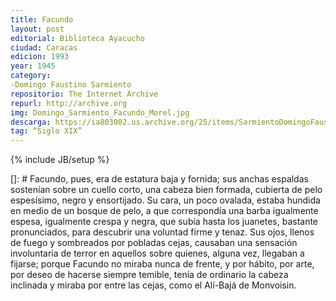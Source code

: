 ```yaml
---
title: Facundo
layout: post
editorial: Biblioteca Ayacucho
ciudad: Caracas
edicion: 1993
year: 1945
category:
-Domingo Faustino Sarmiento
repositorio: The Internet Archive
repurl: http://archive.org
img: Domingo_Sarmiento_Facundo_Morel.jpg
descarga: https://ia803002.us.archive.org/25/items/SarmientoDomingoFaustino.Facundo1993/Sarmiento%2C%20Domingo%20Faustino.%20-%20Facundo%20%5B1993%5D.pdf
tag: “Siglo XIX”
---
```

{% include JB/setup %}

[]: # Facundo, pues, era de estatura baja y fornida; sus anchas espaldas sostenían sobre un cuello corto, una cabeza bien formada, cubierta de pelo espesísimo, negro y ensortijado. Su cara, un poco ovalada, estaba hundida en medio de un bosque de pelo, a que correspondía una barba igualmente espesa, igualmente crespa y negra, que subía hasta los juanetes, bastante pronunciados, para descubrir una voluntad firme y tenaz.
Sus ojos, llenos de fuego y sombreados por pobladas cejas, causaban una sensación involuntaria de terror en aquellos sobre quienes, alguna vez, llegaban a fijarse; porque Facundo no miraba nunca de frente, y por hábito, por arte, por deseo de hacerse siempre temible, tenía de ordinario la cabeza inclinada y miraba por entre las cejas, como el Alí-Bajá de Monvoisin.

<!---
